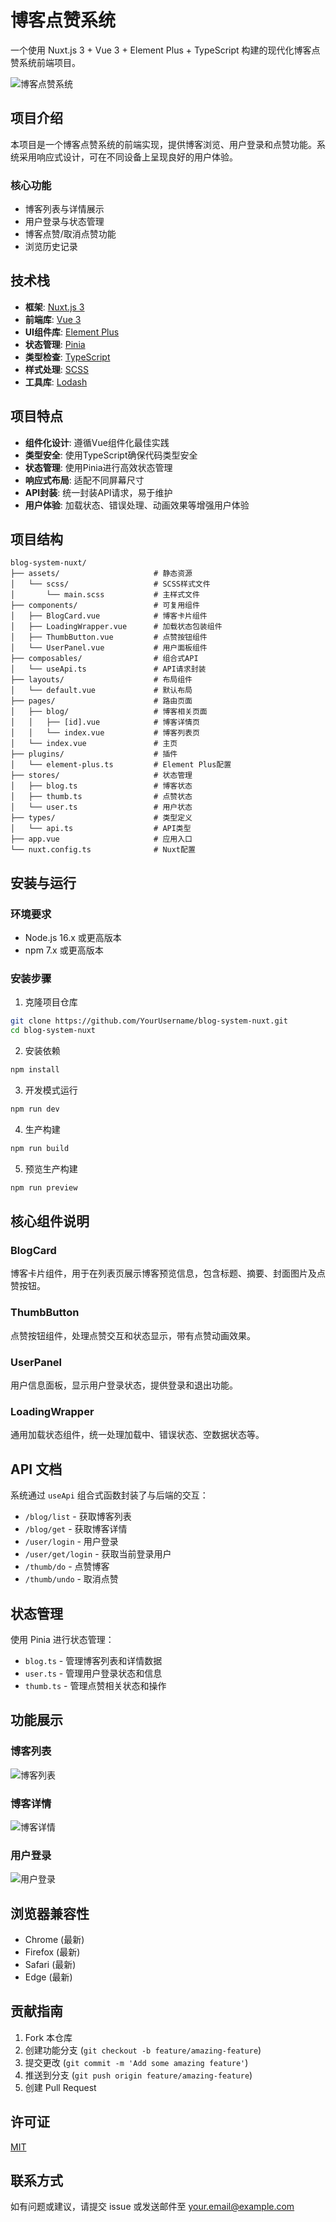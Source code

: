 # 博客点赞系统

一个使用 Nuxt.js 3 + Vue 3 + Element Plus + TypeScript 构建的现代化博客点赞系统前端项目。

![博客点赞系统](https://via.placeholder.com/800x400?text=Blog+Like+System)

## 项目介绍

本项目是一个博客点赞系统的前端实现，提供博客浏览、用户登录和点赞功能。系统采用响应式设计，可在不同设备上呈现良好的用户体验。

### 核心功能

- 博客列表与详情展示
- 用户登录与状态管理
- 博客点赞/取消点赞功能
- 浏览历史记录

## 技术栈

- **框架**: [Nuxt.js 3](https://nuxt.com/)
- **前端库**: [Vue 3](https://vuejs.org/)
- **UI组件库**: [Element Plus](https://element-plus.org/)
- **状态管理**: [Pinia](https://pinia.vuejs.org/)
- **类型检查**: [TypeScript](https://www.typescriptlang.org/)
- **样式处理**: [SCSS](https://sass-lang.com/)
- **工具库**: [Lodash](https://lodash.com/)

## 项目特点

- **组件化设计**: 遵循Vue组件化最佳实践
- **类型安全**: 使用TypeScript确保代码类型安全
- **状态管理**: 使用Pinia进行高效状态管理
- **响应式布局**: 适配不同屏幕尺寸
- **API封装**: 统一封装API请求，易于维护
- **用户体验**: 加载状态、错误处理、动画效果等增强用户体验

## 项目结构

```
blog-system-nuxt/
├── assets/                     # 静态资源
│   └── scss/                   # SCSS样式文件
│       └── main.scss           # 主样式文件
├── components/                 # 可复用组件
│   ├── BlogCard.vue            # 博客卡片组件
│   ├── LoadingWrapper.vue      # 加载状态包装组件
│   ├── ThumbButton.vue         # 点赞按钮组件
│   └── UserPanel.vue           # 用户面板组件
├── composables/                # 组合式API
│   └── useApi.ts               # API请求封装
├── layouts/                    # 布局组件
│   └── default.vue             # 默认布局
├── pages/                      # 路由页面
│   ├── blog/                   # 博客相关页面
│   │   ├── [id].vue            # 博客详情页
│   │   └── index.vue           # 博客列表页
│   └── index.vue               # 主页
├── plugins/                    # 插件
│   └── element-plus.ts         # Element Plus配置
├── stores/                     # 状态管理
│   ├── blog.ts                 # 博客状态
│   ├── thumb.ts                # 点赞状态
│   └── user.ts                 # 用户状态
├── types/                      # 类型定义
│   └── api.ts                  # API类型
├── app.vue                     # 应用入口
└── nuxt.config.ts              # Nuxt配置
```

## 安装与运行

### 环境要求

- Node.js 16.x 或更高版本
- npm 7.x 或更高版本

### 安装步骤

1. 克隆项目仓库

```bash
git clone https://github.com/YourUsername/blog-system-nuxt.git
cd blog-system-nuxt
```

2. 安装依赖

```bash
npm install
```

3. 开发模式运行

```bash
npm run dev
```

4. 生产构建

```bash
npm run build
```

5. 预览生产构建

```bash
npm run preview
```

## 核心组件说明

### BlogCard

博客卡片组件，用于在列表页展示博客预览信息，包含标题、摘要、封面图片及点赞按钮。

### ThumbButton

点赞按钮组件，处理点赞交互和状态显示，带有点赞动画效果。

### UserPanel

用户信息面板，显示用户登录状态，提供登录和退出功能。

### LoadingWrapper

通用加载状态组件，统一处理加载中、错误状态、空数据状态等。

## API 文档

系统通过 `useApi` 组合式函数封装了与后端的交互：

- `/blog/list` - 获取博客列表
- `/blog/get` - 获取博客详情
- `/user/login` - 用户登录
- `/user/get/login` - 获取当前登录用户
- `/thumb/do` - 点赞博客
- `/thumb/undo` - 取消点赞

## 状态管理

使用 Pinia 进行状态管理：

- `blog.ts` - 管理博客列表和详情数据
- `user.ts` - 管理用户登录状态和信息
- `thumb.ts` - 管理点赞相关状态和操作

## 功能展示

### 博客列表

![博客列表](https://via.placeholder.com/600x400?text=Blog+List)

### 博客详情

![博客详情](https://via.placeholder.com/600x400?text=Blog+Detail)

### 用户登录

![用户登录](https://via.placeholder.com/400x300?text=User+Login)

## 浏览器兼容性

- Chrome (最新)
- Firefox (最新)
- Safari (最新)
- Edge (最新)

## 贡献指南

1. Fork 本仓库
2. 创建功能分支 (`git checkout -b feature/amazing-feature`)
3. 提交更改 (`git commit -m 'Add some amazing feature'`)
4. 推送到分支 (`git push origin feature/amazing-feature`)
5. 创建 Pull Request

## 许可证

[MIT](LICENSE)

## 联系方式

如有问题或建议，请提交 issue 或发送邮件至 your.email@example.com
